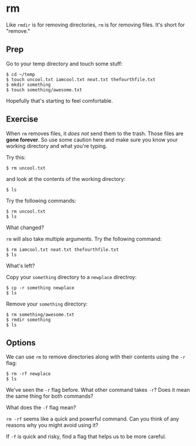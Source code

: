 # rm

Like `rmdir` is for removing directories, `rm` is for removing files. It's short
for "remove."

## Prep

Go to your temp directory and touch some stuff:
    
    $ cd ~/temp
    $ touch uncool.txt iamcool.txt neat.txt thefourthfile.txt
    $ mkdir something
    $ touch something/awesome.txt

Hopefully that's starting to feel comfortable.

## Exercise

When `rm` removes files, it *does not* send them to the trash. Those files are
**gone forever**. So use some caution here and make sure you know your working
directory and what you're typing.

Try this:

    $ rm uncool.txt

and look at the contents of the working directory:
    
    $ ls

Try the following commands:
    
    $ rm uncool.txt
    $ ls

What changed?

<!-- Replace this comment with your answer -->

`rm` will also take multiple arguments. Try the following command:
    
    $ rm iamcool.txt neat.txt thefourthfile.txt
    $ ls

What's left?

<!-- Replace this comment with your answer -->

Copy your `something` directory to a `newplace` directroy:

    $ cp -r something newplace
    $ ls

Remove your `something` directory:

    $ rm something/awesome.txt
    $ rmdir something
    $ ls

## Options

We can use `rm` to remove directories along with their contents using the `-r`
flag:
    
    $ rm -rf newplace
    $ ls

We've seen the `-r` flag before. What other command takes `-r`? Does it mean the
same thing for both commands?

<!-- Replace this comment with your answer -->

What does the `-f` flag mean?

<!-- Replace this comment with your answer -->

`rm -rf` seems like a quick and powerful command. Can you think of any reasons
why you might avoid using it?

<!-- Replace this comment with your answer -->

If `-f` is quick and risky, find a flag that helps us to be more careful.

<!-- Replace this comment with your answer -->
